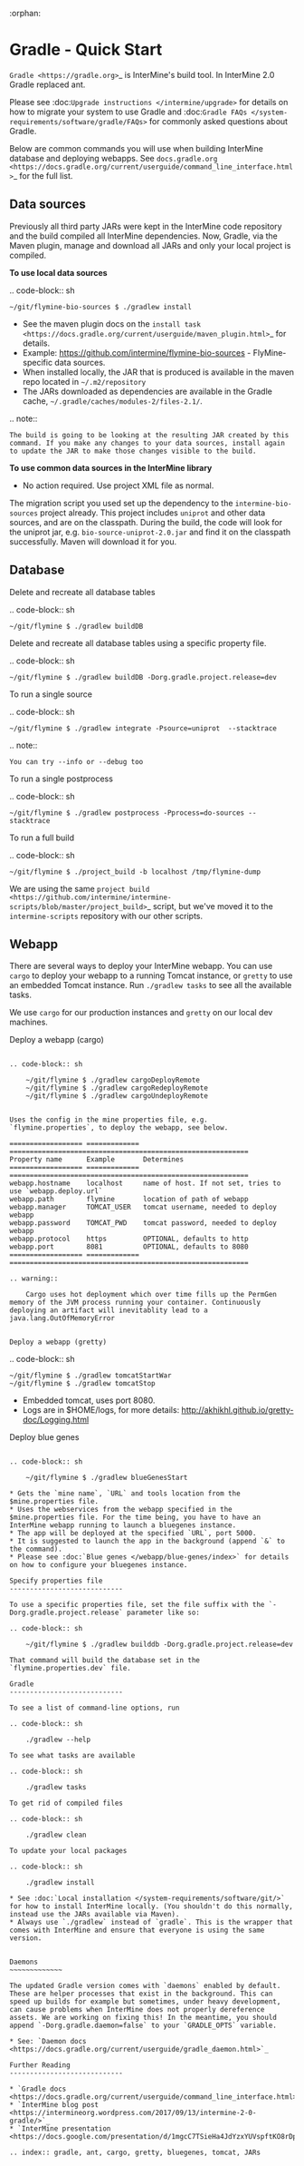 :orphan:


Gradle - Quick Start
========================

`Gradle <https://gradle.org>`_ is InterMine's build tool. In InterMine 2.0 Gradle replaced ant.

Please see :doc:`Upgrade instructions </intermine/upgrade>` for details on how to migrate your system to use Gradle and :doc:`Gradle FAQs </system-requirements/software/gradle/FAQs>` for commonly asked questions about Gradle.

Below are common commands you will use when building InterMine database and deploying webapps. See `docs.gradle.org <https://docs.gradle.org/current/userguide/command_line_interface.html>`_ for the full list.

Data sources
----------------------------

Previously all third party JARs were kept in the InterMine code repository and the build compiled all InterMine dependencies. Now, Gradle, via the Maven plugin, manage and download all JARs and only your local project is compiled.

**To use local data sources**

.. code-block:: sh
    
    ~/git/flymine-bio-sources $ ./gradlew install

* See the maven plugin docs on the `install task <https://docs.gradle.org/current/userguide/maven_plugin.html>`_ for details.
* Example: https://github.com/intermine/flymine-bio-sources - FlyMine-specific data sources.
* When installed locally, the JAR that is produced is available in the maven repo located in `~/.m2/repository`
* The JARs downloaded as dependencies are available in the Gradle cache, `~/.gradle/caches/modules-2/files-2.1/`.

.. note::

    The build is going to be looking at the resulting JAR created by this command. If you make any changes to your data sources, install again to update the JAR to make those changes visible to the build.

**To use common data sources in the InterMine library**

* No action required. Use project XML file as normal.

The migration script you used set up the dependency to the `intermine-bio-sources` project already. This project includes `uniprot` and other data sources, and are on the classpath. During the build, the code will look for the uniprot jar, e.g. `bio-source-uniprot-2.0.jar` and find it on the classpath successfully. Maven will download it for you.

Database
----------------------------

Delete and recreate all database tables

.. code-block:: sh
    
    ~/git/flymine $ ./gradlew buildDB

Delete and recreate all database tables using a specific property file.

.. code-block:: sh
    
    ~/git/flymine $ ./gradlew buildDB -Dorg.gradle.project.release=dev

To run a single source

.. code-block:: sh
    
    ~/git/flymine $ ./gradlew integrate -Psource=uniprot  --stacktrace 

.. note::

    You can try --info or --debug too

To run a single postprocess

.. code-block:: sh
    
    ~/git/flymine $ ./gradlew postprocess -Pprocess=do-sources --stacktrace

To run a full build 

.. code-block:: sh

    ~/git/flymine $ ./project_build -b localhost /tmp/flymine-dump

We are using the same `project build <https://github.com/intermine/intermine-scripts/blob/master/project_build>`_ script, but we've moved it to the `intermine-scripts` repository with our other scripts. 

Webapp
----------------------------

There are several ways to deploy your InterMine webapp. You can use `cargo` to deploy your webapp to a running Tomcat instance, or `gretty` to use an embedded Tomcat instance. Run `./gradlew tasks` to see all the available tasks.

We use `cargo` for our production instances and `gretty` on our local dev machines.

Deploy a webapp (cargo)
~~~~~~~~~~~~~~~~~~~~~~~~~~~~

.. code-block:: sh

    ~/git/flymine $ ./gradlew cargoDeployRemote
    ~/git/flymine $ ./gradlew cargoRedeployRemote
    ~/git/flymine $ ./gradlew cargoUndeployRemote


Uses the config in the mine properties file, e.g. `flymine.properties`, to deploy the webapp, see below.

================== ============= ===========================================================
Property name      Example       Determines  
================== ============= ===========================================================
webapp.hostname    localhost     name of host. If not set, tries to use `webapp.deploy.url`
webapp.path        flymine       location of path of webapp 
webapp.manager     TOMCAT_USER   tomcat username, needed to deploy webapp 
webapp.password    TOMCAT_PWD    tomcat password, needed to deploy webapp 
webapp.protocol    https         OPTIONAL, defaults to http
webapp.port        8081          OPTIONAL, defaults to 8080
================== ============= ===========================================================

.. warning::

    Cargo uses hot deployment which over time fills up the PermGen memory of the JVM process running your container. Continuously deploying an artifact will inevitablity lead to a java.lang.OutOfMemoryError


Deploy a webapp (gretty)
~~~~~~~~~~~~~~~~~~~~~~~~~~~~

.. code-block:: sh

    ~/git/flymine $ ./gradlew tomcatStartWar
    ~/git/flymine $ ./gradlew tomcatStop

* Embedded tomcat, uses port 8080. 
* Logs are in $HOME/logs, for more details: http://akhikhl.github.io/gretty-doc/Logging.html

Deploy blue genes
~~~~~~~~~~~~~~~~~~~~~~~~~~~~

.. code-block:: sh

    ~/git/flymine $ ./gradlew blueGenesStart

* Gets the `mine name`, `URL` and tools location from the $mine.properties file.
* Uses the webservices from the webapp specified in the $mine.properties file. For the time being, you have to have an InterMine webapp running to launch a bluegenes instance.
* The app will be deployed at the specified `URL`, port 5000.
* It is suggested to launch the app in the background (append `&` to the command). 
* Please see :doc:`Blue genes </webapp/blue-genes/index>` for details on how to configure your bluegenes instance.

Specify properties file
----------------------------

To use a specific properties file, set the file suffix with the `-Dorg.gradle.project.release` parameter like so:

.. code-block:: sh
    
    ~/git/flymine $ ./gradlew builddb -Dorg.gradle.project.release=dev

That command will build the database set in the `flymine.properties.dev` file.

Gradle
----------------------------

To see a list of command-line options, run 

.. code-block:: sh 

    ./gradlew --help

To see what tasks are available

.. code-block:: sh 

    ./gradlew tasks

To get rid of compiled files

.. code-block:: sh 

    ./gradlew clean

To update your local packages

.. code-block:: sh 

    ./gradlew install

* See :doc:`Local installation </system-requirements/software/git/>` for how to install InterMine locally. (You shouldn't do this normally, instead use the JARs available via Maven).
* Always use `./gradlew` instead of `gradle`. This is the wrapper that comes with InterMine and ensure that everyone is using the same version.


Daemons
~~~~~~~~~~~~~

The updated Gradle version comes with `daemons` enabled by default. These are helper processes that exist in the background. This can speed up builds for example but sometimes, under heavy development, can cause problems when InterMine does not properly dereference assets. We are working on fixing this! In the meantime, you should append `-Dorg.gradle.daemon=false` to your `GRADLE_OPTS` variable.

* See: `Daemon docs <https://docs.gradle.org/current/userguide/gradle_daemon.html>`_

Further Reading
---------------------------- 

* `Gradle docs <https://docs.gradle.org/current/userguide/command_line_interface.html>`_
* `InterMine blog post <https://intermineorg.wordpress.com/2017/09/13/intermine-2-0-gradle/>`_
* `InterMine presentation <https://docs.google.com/presentation/d/1mgcC7TSieHa4JdYzxYUVspftKO8rDpFN0X9JaKQXkDM/edit>`_

.. index:: gradle, ant, cargo, gretty, bluegenes, tomcat, JARs
